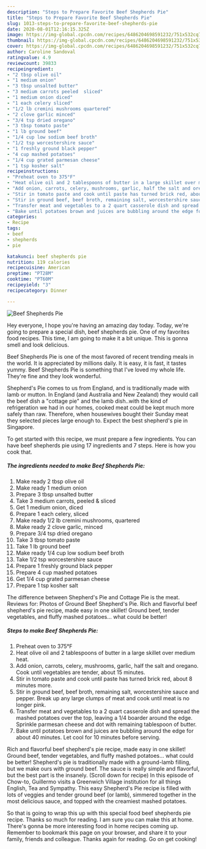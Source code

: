 ```yaml
---
description: "Steps to Prepare Favorite Beef Shepherds Pie"
title: "Steps to Prepare Favorite Beef Shepherds Pie"
slug: 1013-steps-to-prepare-favorite-beef-shepherds-pie
date: 2020-08-01T12:16:15.325Z
image: https://img-global.cpcdn.com/recipes/6486204698591232/751x532cq70/beef-shepherds-pie-recipe-main-photo.jpg
thumbnail: https://img-global.cpcdn.com/recipes/6486204698591232/751x532cq70/beef-shepherds-pie-recipe-main-photo.jpg
cover: https://img-global.cpcdn.com/recipes/6486204698591232/751x532cq70/beef-shepherds-pie-recipe-main-photo.jpg
author: Caroline Sandoval
ratingvalue: 4.9
reviewcount: 39833
recipeingredient:
- "2 tbsp olive oil"
- "1 medium onion"
- "3 tbsp unsalted butter"
- "3 medium carrots peeled  sliced"
- "1 medium onion diced"
- "1 each celery sliced"
- "1/2 lb cremini mushrooms quartered"
- "2 clove garlic minced"
- "3/4 tsp dried oregano"
- "3 tbsp tomato paste"
- "1 lb ground beef"
- "1/4 cup low sodium beef broth"
- "1/2 tsp worcestershire sauce"
- "1 freshly ground black pepper"
- "4 cup mashed potatoes"
- "1/4 cup grated parmesan cheese"
- "1 tsp kosher salt"
recipeinstructions:
- "Preheat oven to 375°F"
- "Heat olive oil and 2 tablespoons of butter in a large skillet over medium heat."
- "Add onion, carrots, celery, mushrooms, garlic, half the salt and oregano. Cook until vegetables are tender, about 15 minutes."
- "Stir in tomato paste and cook until paste has turned brick red, about 8 minutes more."
- "Stir in ground beef, beef broth, remaining salt, worcestershire sauce and pepper. Break up any large clumps of meat and cook until meat is no longer pink."
- "Transfer meat and vegetables to a 2 quart casserole dish and spread the mashed potatoes over the top, leaving a 1/4 boarder around the edge. Sprinkle parmesan cheese and dot with remaining tablespoon of butter."
- "Bake until potatoes brown and juices are bubbling around the edge for about 40 minutes. Let cool for 10 minutes before serving."
categories:
- Recipe
tags:
- beef
- shepherds
- pie

katakunci: beef shepherds pie 
nutrition: 119 calories
recipecuisine: American
preptime: "PT28M"
cooktime: "PT60M"
recipeyield: "3"
recipecategory: Dinner

---
```



![Beef Shepherds Pie](https://img-global.cpcdn.com/recipes/6486204698591232/751x532cq70/beef-shepherds-pie-recipe-main-photo.jpg)

Hey everyone, I hope you're having an amazing day today. Today, we're going to prepare a special dish, beef shepherds pie. One of my favorites food recipes. This time, I am going to make it a bit unique. This is gonna smell and look delicious.

Beef Shepherds Pie is one of the most favored of recent trending meals in the world. It is appreciated by millions daily. It is easy, it is fast, it tastes yummy. Beef Shepherds Pie is something that I've loved my whole life. They're fine and they look wonderful.

Shepherd&#39;s Pie comes to us from England, and is traditionally made with lamb or mutton. In England (and Australia and New Zealand) they would call the beef dish a &#34;cottage pie&#34; and the lamb dish..with the kind of refrigeration we had in our homes, cooked meat could be kept much more safely than raw. Therefore, when housewives bought their Sunday meat they selected pieces large enough to. Expect the best shepherd&#39;s pie in Singapore.


To get started with this recipe, we must prepare a few ingredients. You can have beef shepherds pie using 17 ingredients and 7 steps. Here is how you cook that.

<!--inarticleads1-->

##### The ingredients needed to make Beef Shepherds Pie:

1. Make ready 2 tbsp olive oil
1. Make ready 1 medium onion
1. Prepare 3 tbsp unsalted butter
1. Take 3 medium carrots, peeled &amp; sliced
1. Get 1 medium onion, diced
1. Prepare 1 each celery, sliced
1. Make ready 1/2 lb cremini mushrooms, quartered
1. Make ready 2 clove garlic, minced
1. Prepare 3/4 tsp dried oregano
1. Take 3 tbsp tomato paste
1. Take 1 lb ground beef
1. Make ready 1/4 cup low sodium beef broth
1. Take 1/2 tsp worcestershire sauce
1. Prepare 1 freshly ground black pepper
1. Prepare 4 cup mashed potatoes
1. Get 1/4 cup grated parmesan cheese
1. Prepare 1 tsp kosher salt


The difference between Shepherd&#39;s Pie and Cottage Pie is the meat. Reviews for: Photos of Ground Beef Shepherd&#39;s Pie. Rich and flavorful beef shepherd&#39;s pie recipe, made easy in one skillet! Ground beef, tender vegetables, and fluffy mashed potatoes… what could be better! 

<!--inarticleads2-->

##### Steps to make Beef Shepherds Pie:

1. Preheat oven to 375°F
1. Heat olive oil and 2 tablespoons of butter in a large skillet over medium heat.
1. Add onion, carrots, celery, mushrooms, garlic, half the salt and oregano. Cook until vegetables are tender, about 15 minutes.
1. Stir in tomato paste and cook until paste has turned brick red, about 8 minutes more.
1. Stir in ground beef, beef broth, remaining salt, worcestershire sauce and pepper. Break up any large clumps of meat and cook until meat is no longer pink.
1. Transfer meat and vegetables to a 2 quart casserole dish and spread the mashed potatoes over the top, leaving a 1/4 boarder around the edge. Sprinkle parmesan cheese and dot with remaining tablespoon of butter.
1. Bake until potatoes brown and juices are bubbling around the edge for about 40 minutes. Let cool for 10 minutes before serving.


Rich and flavorful beef shepherd&#39;s pie recipe, made easy in one skillet! Ground beef, tender vegetables, and fluffy mashed potatoes… what could be better! Shepherd&#39;s pie is traditionally made with a ground-lamb filling, but we make ours with ground beef. The sauce is really simple and flavorful, but the best part is the insanely. (Scroll down for recipe) In this episode of Chow-to, Guillermo visits a Greenwich Village institution for all things English, Tea and Sympathy. This easy Shepherd&#39;s Pie recipe is filled with lots of veggies and tender ground beef (or lamb), simmered together in the most delicious sauce, and topped with the creamiest mashed potatoes. 

So that is going to wrap this up with this special food beef shepherds pie recipe. Thanks so much for reading. I am sure you can make this at home. There's gonna be more interesting food in home recipes coming up. Remember to bookmark this page on your browser, and share it to your family, friends and colleague. Thanks again for reading. Go on get cooking!

